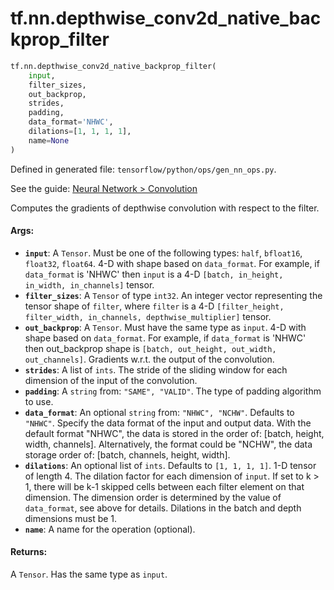 <div itemscope itemtype="http://developers.google.com/ReferenceObject">
<meta itemprop="name" content="tf.nn.depthwise_conv2d_native_backprop_filter" />
<meta itemprop="path" content="Stable" />
</div>

# tf.nn.depthwise_conv2d_native_backprop_filter

``` python
tf.nn.depthwise_conv2d_native_backprop_filter(
    input,
    filter_sizes,
    out_backprop,
    strides,
    padding,
    data_format='NHWC',
    dilations=[1, 1, 1, 1],
    name=None
)
```



Defined in generated file: `tensorflow/python/ops/gen_nn_ops.py`.

See the guide: [Neural Network > Convolution](../../../../api_guides/python/nn.md#Convolution)

Computes the gradients of depthwise convolution with respect to the filter.

#### Args:

* <b>`input`</b>: A `Tensor`. Must be one of the following types: `half`, `bfloat16`, `float32`, `float64`.
    4-D with shape based on `data_format`.  For example, if
    `data_format` is 'NHWC' then `input` is a 4-D `[batch, in_height,
    in_width, in_channels]` tensor.
* <b>`filter_sizes`</b>: A `Tensor` of type `int32`.
    An integer vector representing the tensor shape of `filter`,
    where `filter` is a 4-D
    `[filter_height, filter_width, in_channels, depthwise_multiplier]` tensor.
* <b>`out_backprop`</b>: A `Tensor`. Must have the same type as `input`.
    4-D with shape  based on `data_format`.
    For example, if `data_format` is 'NHWC' then
    out_backprop shape is `[batch, out_height, out_width, out_channels]`.
    Gradients w.r.t. the output of the convolution.
* <b>`strides`</b>: A list of `ints`.
    The stride of the sliding window for each dimension of the input
    of the convolution.
* <b>`padding`</b>: A `string` from: `"SAME", "VALID"`.
    The type of padding algorithm to use.
* <b>`data_format`</b>: An optional `string` from: `"NHWC", "NCHW"`. Defaults to `"NHWC"`.
    Specify the data format of the input and output data. With the
    default format "NHWC", the data is stored in the order of:
        [batch, height, width, channels].
    Alternatively, the format could be "NCHW", the data storage order of:
        [batch, channels, height, width].
* <b>`dilations`</b>: An optional list of `ints`. Defaults to `[1, 1, 1, 1]`.
    1-D tensor of length 4.  The dilation factor for each dimension of
    `input`. If set to k > 1, there will be k-1 skipped cells between each filter
    element on that dimension. The dimension order is determined by the value of
    `data_format`, see above for details. Dilations in the batch and depth
    dimensions must be 1.
* <b>`name`</b>: A name for the operation (optional).


#### Returns:

A `Tensor`. Has the same type as `input`.